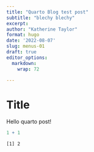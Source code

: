 ```yaml
---
title: "Quarto Blog test post"
subtitle: "blechy blechy"
excerpt: 
author: "Katherine Taylor"
format: hugo
date: '2022-08-07'
slug: menus-01
draft: true
editor_options: 
  markdown: 
    wrap: 72

---
```


# Title

Hello quarto post!

``` r
1 + 1
```

    [1] 2
